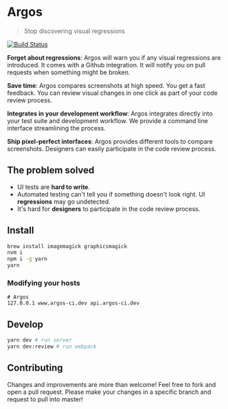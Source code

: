 # Argos

> Stop discovering visual regressions

[![Build Status](https://travis-ci.org/argos-ci/argos.svg?branch=master)](https://travis-ci.org/argos-ci/argos)

**Forget about regressions**:
Argos will warn you if any visual regressions are introduced.
It comes with a Github integration.
It will notify you on pull requests when something might be broken.

**Save time**:
Argos compares screenshots at high speed.
You get a fast feedback.
You can review visual changes in one click as part of your code review process.

**Integrates in your development workflow**:
Argos integrates directly into your test suite and development workflow.
We provide a command line interface streamlining the process.

**Ship pixel-perfect interfaces**:
Argos provides different tools to compare screenshots.
Designers can easily participate in the code review process.

## The problem solved

- UI tests are **hard to write**.
- Automated testing can't tell you if something doesn't look right. UI **regressions** may go undetected.
- It's hard for **designers** to participate in the code review process.

## Install

```sh
brew install imagemagick graphicsmagick
nvm i
npm i -g yarn
yarn
```

### Modifying your hosts

```
# Argos
127.0.0.1 www.argos-ci.dev api.argos-ci.dev
```

## Develop

```sh
yarn dev # run server
yarn dev:review # run webpack
```

## Contributing

Changes and improvements are more than welcome!
Feel free to fork and open a pull request.
Please make your changes in a specific branch and request to pull into master!
